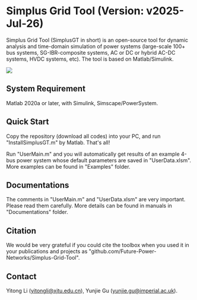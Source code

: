 # Simplus Grid Tool (Version: v2025-Jul-26)

Simplus Grid Tool (SimplusGT in short) is an open-source tool for dynamic analysis and time-domain simulation of power systems (large-scale 100+ bus systems, SG-IBR-composite systems, AC or DC or hybrid AC-DC systems, HVDC systems, etc). The tool is based on Matlab/Simulink.

![](https://raw.githubusercontent.com/Future-Power-Networks/Simplus-Grid-Tool/master/Documentations/Figures/SoftwareExample.png)

## System Requirement

Matlab 2020a or later, with Simulink, Simscape/PowerSystem.

## Quick Start

Copy the repository (download all codes) into your PC, and run "InstallSimplusGT.m" by Matlab. That's all! 

Run "UserMain.m" and you will automatically get results of an example 4-bus power system whose default parameters are saved in "UserData.xlsm". More examples can be found in "Examples" folder.

## Documentations

The comments in "UserMain.m" and "UserData.xlsm" are very important. Please read them carefully. More details can be found in manuals in "Documentations" folder.

## Citation

We would be very grateful if you could cite the toolbox when you used it in your publications and projects as "github.com/Future-Power-Networks/Simplus-Grid-Tool".

## Contact

Yitong Li (yitongli@xjtu.edu.cn), Yunjie Gu (yunjie.gu@imperial.ac.uk).
